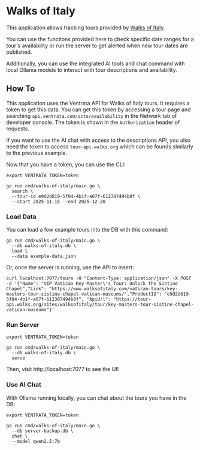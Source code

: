 # Walks of Italy

This application allows tracking tours provided by [Walks of Italy](https://www.walksofitaly.com).

You can use the functions provided here to check specific date ranges for a tour's availability or run the server to get alerted when new tour dates are published.

Additionally, you can use the integrated AI tools and chat command with local Ollama models to interact with tour descriptions and availability.

## How To

This application uses the Ventrata API for Walks of Italy tours. It requires a token to get this data. You can get this token by accessing a tour page and searching `api.ventrata.com/octo/availability` in the Network tab of developer console. The token is shown in the `Authorization` header of requests.

If you want to use the AI chat with access to the descriptions API, you also need the token to access `tour-api.walks.org` which can be founds similarly to the previous example.

Now that you have a token, you can use the CLI:

```shell
export VENTRATA_TOKEN=token

go run cmd/walks-of-italy/main.go \
  search \
  --tour-id e9d2d819-5f04-4b1f-a07f-612387494b8f \
  --start 2025-11-15 --end 2025-12-20
```

### Load Data

You can load a few example tours into the DB with this command:

```shell
go run cmd/walks-of-italy/main.go \
  --db walks-of-italy.db \
  load \
  --data example-data.json
```

Or, once the server is running, use the API to insert:

```shell
curl localhost:7077/tours -H "Content-Type: application/json" -X POST -d '{"Name": "VIP Vatican Key Master\'s Tour: Unlock the Sistine Chapel","Link": "https://www.walksofitaly.com/vatican-tours/key-masters-tour-sistine-chapel-vatican-museums/","ProductID": "e9d2d819-5f04-4b1f-a07f-612387494b8f", "ApiUrl": "https://tour-api.walks.org/sites/walksofitaly/tour/key-masters-tour-sistine-chapel-vatican-museums"}'
```

### Run Server

```shell
export VENTRATA_TOKEN=token

go run cmd/walks-of-italy/main.go \
  --db walks-of-italy.db \
  serve
```

Then, visit http://localhost:7077 to see the UI!

### Use AI Chat

With Ollama running locally, you can chat about the tours you have in the DB:

```shell
export VENTRATA_TOKEN=token

go run cmd/walks-of-italy/main.go \
  --db server-backup.db \
  chat \
  --model qwen2.5:7b
```
